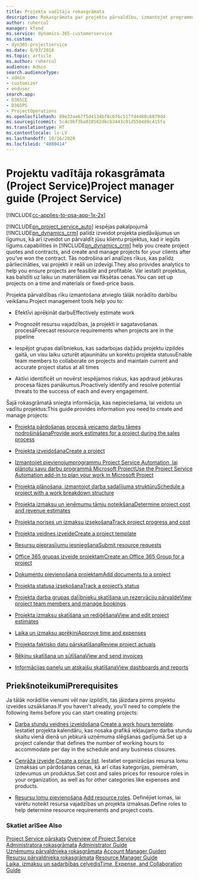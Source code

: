 ```yaml
---
title: Projekta vadītāja rokasgrāmata
description: Rokasgrāmata par projektu pārvaldību, izmantojot programmu Project Service
author: ruhercul
manager: kfend
ms.service: dynamics-365-customerservice
ms.custom:
- dyn365-projectservice
ms.date: 8/03/2018
ms.topic: article
ms.author: ruhercul
audience: Admin
search.audienceType:
- admin
- customizer
- enduser
search.app:
- D365CE
- D365PS
- ProjectOperations
ms.openlocfilehash: 89e33ae67f5d4134bf8c6f6c517fd4460c6879dd
ms.sourcegitcommit: 5c4c9bf3ba018562d6cb3443c01d550489c415fa
ms.translationtype: HT
ms.contentlocale: lv-LV
ms.lasthandoff: 10/16/2020
ms.locfileid: "4080414"
---
```

# <a name="project-manager-guide-project-service"></a><span data-ttu-id="159e2-103">Projektu vadītāja rokasgrāmata (Project Service)</span><span class="sxs-lookup"><span data-stu-id="159e2-103">Project manager guide (Project Service)</span></span>

[!INCLUDE[cc-applies-to-psa-app-1x-2x](../includes/cc-applies-to-psa-app-1x-2x.md)]

[!INCLUDE[pn_project_service_auto](../includes/pn-project-service-auto.md)] <span data-ttu-id="159e2-104">iespējas pakalpojumā [!INCLUDE[pn_dynamics_crm](../includes/pn-dynamics-crm.md)] palīdz izveidot projekta piedāvājumus un līgumus, kā arī izveidot un pārvaldīt jūsu klientu projektus, kad ir iegūts līgums.</span><span class="sxs-lookup"><span data-stu-id="159e2-104">capabilities in [!INCLUDE[pn_dynamics_crm](../includes/pn-dynamics-crm.md)] help you create project quotes and contracts, and create and manage projects for your clients after you’ve won the contract.</span></span> <span data-ttu-id="159e2-105">Tās nodrošina arī analīzes rīkus, kas palīdz pārliecināties, vai projekti ir reāli un izdevīgi.</span><span class="sxs-lookup"><span data-stu-id="159e2-105">They also provides analytics to help you ensure projects are feasible and profitable.</span></span> <span data-ttu-id="159e2-106">Var iestatīt projektus, kas balstīti uz laiku un materiāliem vai fiksētas cenas.</span><span class="sxs-lookup"><span data-stu-id="159e2-106">You can set up projects on a time and materials or fixed-price basis.</span></span>  
  
 <span data-ttu-id="159e2-107">Projekta pārvaldības rīku izmantošana atvieglo tālāk norādīto darbību veikšanu.</span><span class="sxs-lookup"><span data-stu-id="159e2-107">Project management tools help you to:</span></span>  
  
-   <span data-ttu-id="159e2-108">Efektīvi aprēķināt darbu</span><span class="sxs-lookup"><span data-stu-id="159e2-108">Effectively estimate work</span></span>  
  
-   <span data-ttu-id="159e2-109">Prognozēt resursu vajadzības, ja projekti ir sagatavošanas procesā</span><span class="sxs-lookup"><span data-stu-id="159e2-109">Forecast resource requirements when projects are in the pipeline</span></span>  
  
-   <span data-ttu-id="159e2-110">Iespējot grupas dalībniekus, kas sadarbojas dažādu projektu izpildes gaitā, un visu laiku uzturēt atjauninātu un korektu projekta statusu</span><span class="sxs-lookup"><span data-stu-id="159e2-110">Enable team members to collaborate on projects and maintain current and accurate project status at all times</span></span>  
  
-   <span data-ttu-id="159e2-111">Aktīvi identificēt un novērst iespējamos riskus, kas apdraud jebkuras procesa fāzes panākumus.</span><span class="sxs-lookup"><span data-stu-id="159e2-111">Proactively identify and resolve potential threats to the success of each and every engagement.</span></span>  
  
<span data-ttu-id="159e2-112">Šajā rokasgrāmatā sniegta informācija, kas nepieciešama, lai veidotu un vadītu projektus:</span><span class="sxs-lookup"><span data-stu-id="159e2-112">This guide provides information you need to create and manage projects:</span></span>  
  
-   [<span data-ttu-id="159e2-113">Projekta pārdošanas procesā veicamo darbu tāmes nodrošināšana</span><span class="sxs-lookup"><span data-stu-id="159e2-113">Provide work estimates for a project during the sales process</span></span>](../psa/provide-estimates-project-during-sales-process.md)  
  
-   [<span data-ttu-id="159e2-114">Projekta izveidošana</span><span class="sxs-lookup"><span data-stu-id="159e2-114">Create a project</span></span>](../psa/create-project.md)  
  
-   [<span data-ttu-id="159e2-115">Izmantojiet pievienojumprogrammu Project Service Automation, lai plānotu savu darbu programmā Microsoft Project</span><span class="sxs-lookup"><span data-stu-id="159e2-115">Use the Project Service Automation add-in to plan your work in Microsoft Project</span></span>](../psa/add-plan-work-microsoft-project.md)  
  
-   [<span data-ttu-id="159e2-116">Projekta plānošana, izmantojot darba sadalījuma struktūru</span><span class="sxs-lookup"><span data-stu-id="159e2-116">Schedule a project with a work breakdown structure</span></span>](../psa/schedule-project-work-breakdown-structure.md)  
  
-   [<span data-ttu-id="159e2-117">Projekta izmaksu un ieņēmumu tāmju noteikšana</span><span class="sxs-lookup"><span data-stu-id="159e2-117">Determine project cost and revenue estimates</span></span>](../psa/determine-project-cost-revenue-estimates.md)  
  
-   [<span data-ttu-id="159e2-118">Projekta norises un izmaksu izsekošana</span><span class="sxs-lookup"><span data-stu-id="159e2-118">Track project progress and cost</span></span>](../psa/track-project-progress-cost.md)  
  
-   [<span data-ttu-id="159e2-119">Projekta veidnes izveide</span><span class="sxs-lookup"><span data-stu-id="159e2-119">Create a project template</span></span>](../psa/create-project-template.md)  
  
-   [<span data-ttu-id="159e2-120">Resursu pieprasījumu iesniegšana</span><span class="sxs-lookup"><span data-stu-id="159e2-120">Submit resource requests</span></span>](../psa/submit-resource-requests.md)  
  
-   [<span data-ttu-id="159e2-121">Office 365 grupas izveide projektam</span><span class="sxs-lookup"><span data-stu-id="159e2-121">Create an Office 365 Group for a project</span></span>](../psa/create-office-365-group-project.md)  
  
-   [<span data-ttu-id="159e2-122">Dokumentu pievienošana projektam</span><span class="sxs-lookup"><span data-stu-id="159e2-122">Add documents to a project</span></span>](../psa/add-documents-project.md)  
  
-   [<span data-ttu-id="159e2-123">Projekta statusa izsekošana</span><span class="sxs-lookup"><span data-stu-id="159e2-123">Track a project’s status</span></span>](../psa/track-project-status.md)  
  
-   [<span data-ttu-id="159e2-124">Projekta darba grupas dalībnieku skatīšana un rezervāciju pārvalde</span><span class="sxs-lookup"><span data-stu-id="159e2-124">View project team members and manage bookings</span></span>](../psa/view-project-team-members-manage-bookings.md)  
  
-   [<span data-ttu-id="159e2-125">Projekta izmaksu skatīšana un rediģēšana</span><span class="sxs-lookup"><span data-stu-id="159e2-125">View and edit project estimates</span></span>](../psa/view-edit-project-estimates.md)  
  
-   [<span data-ttu-id="159e2-126">Laika un izmaksu aprēķini</span><span class="sxs-lookup"><span data-stu-id="159e2-126">Approve time and expenses</span></span>](../psa/approve-time-expenses.md)  
  
-   [<span data-ttu-id="159e2-127">Projekta faktisko datu pārskatīšana</span><span class="sxs-lookup"><span data-stu-id="159e2-127">Review project actuals</span></span>](../psa/review-project-actuals.md)  
  
-   [<span data-ttu-id="159e2-128">Rēķinu skatīšana un sūtīšana</span><span class="sxs-lookup"><span data-stu-id="159e2-128">View and send invoices</span></span>](../psa/view-send-invoices.md)  
  
-   [<span data-ttu-id="159e2-129">Informācijas paneļu un atskaišu skatīšana</span><span class="sxs-lookup"><span data-stu-id="159e2-129">View dashboards and reports</span></span>](../psa/view-dashboards-reports.md)  
  
## <a name="prerequisites"></a><span data-ttu-id="159e2-130">Priekšnoteikumi</span><span class="sxs-lookup"><span data-stu-id="159e2-130">Prerequisites</span></span>  
 <span data-ttu-id="159e2-131">Ja tālāk norādītie vienumi vēl nav izpildīti, tas jāizdara pirms projektu izveides uzsākšanas.</span><span class="sxs-lookup"><span data-stu-id="159e2-131">If you haven't already, you’ll need to complete the following items before you can start creating projects:</span></span>  
  
-   <span data-ttu-id="159e2-132">[Darba stundu veidnes izveidošana](../psa/create-work-hours-template.md).</span><span class="sxs-lookup"><span data-stu-id="159e2-132">[Create a work hours template](../psa/create-work-hours-template.md).</span></span> <span data-ttu-id="159e2-133">Iestatiet projekta kalendāru, kas nosaka grafikā iekļaujamo darba stundu skaitu vienā dienā un jebkurā uzņēmuma slēgšanas gadījumā.</span><span class="sxs-lookup"><span data-stu-id="159e2-133">Set up a project calendar that defines the number of working hours to accommodate per day in the schedule and any business closures.</span></span>  
  
-   <span data-ttu-id="159e2-134">[Cenrāža izveide](../psa/create-price-list.md).</span><span class="sxs-lookup"><span data-stu-id="159e2-134">[Create a price list](../psa/create-price-list.md).</span></span> <span data-ttu-id="159e2-135">Iestatiet organizācijas resursa lomu izmaksas un pārdošanas cenas, kā arī citas kategorijas, piemēram, izdevumus un produktus.</span><span class="sxs-lookup"><span data-stu-id="159e2-135">Set cost and sales prices for resource roles in your organization, as well as for other categories like expenses and products.</span></span>  
  
-   <span data-ttu-id="159e2-136">[Resursu lomu pievienošana](../psa/add-resource-roles.md).</span><span class="sxs-lookup"><span data-stu-id="159e2-136">[Add resource roles](../psa/add-resource-roles.md).</span></span> <span data-ttu-id="159e2-137">Definējiet lomas, lai varētu noteikt resursa vajadzības un projekta izmaksas.</span><span class="sxs-lookup"><span data-stu-id="159e2-137">Define roles to help determine resource requirements and project costs.</span></span>  
  
### <a name="see-also"></a><span data-ttu-id="159e2-138">Skatiet arī</span><span class="sxs-lookup"><span data-stu-id="159e2-138">See Also</span></span>  
 <span data-ttu-id="159e2-139">[Project Service pārskats](../psa/overview.md) </span><span class="sxs-lookup"><span data-stu-id="159e2-139">[Overview of Project Service](../psa/overview.md) </span></span>  
 <span data-ttu-id="159e2-140">[Administratora rokasgrāmata](../psa/admin-guide.md) </span><span class="sxs-lookup"><span data-stu-id="159e2-140">[Administrator Guide](../psa/admin-guide.md) </span></span>  
 <span data-ttu-id="159e2-141">[Uzņēmumu pārvaldnieka rokasgrāmata](../psa/account-manager-guide.md) </span><span class="sxs-lookup"><span data-stu-id="159e2-141">[Account Manager Guiden](../psa/account-manager-guide.md) </span></span>  
 <span data-ttu-id="159e2-142">[Resursu pārvaldnieka rokasgrāmata](../psa/resource-manager-guide.md) </span><span class="sxs-lookup"><span data-stu-id="159e2-142">[Resource Manager Guide](../psa/resource-manager-guide.md) </span></span>  
 [<span data-ttu-id="159e2-143">Laika, izmaksu un sadarbības ceļvedis</span><span class="sxs-lookup"><span data-stu-id="159e2-143">Time, Expense, and Collaboration Guide</span></span>](../psa/time-expense-collaboration-guide.md)

